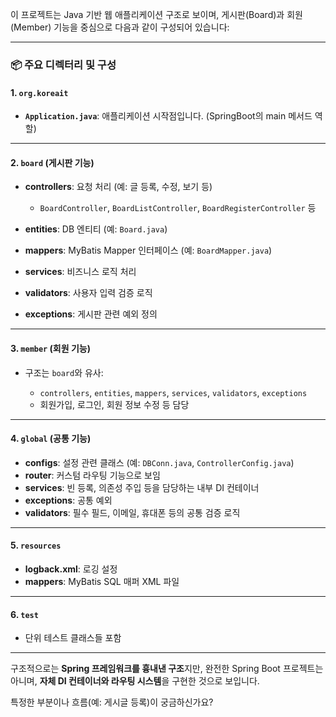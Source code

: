이 프로젝트는 Java 기반 웹 애플리케이션 구조로 보이며, 게시판(Board)과 회원(Member) 기능을 중심으로 다음과 같이 구성되어 있습니다:

---

### 📦 주요 디렉터리 및 구성

#### 1. `org.koreait`

* **`Application.java`**: 애플리케이션 시작점입니다. (SpringBoot의 main 메서드 역할)

---

#### 2. `board` (게시판 기능)

* **controllers**: 요청 처리 (예: 글 등록, 수정, 보기 등)

  * `BoardController`, `BoardListController`, `BoardRegisterController` 등
* **entities**: DB 엔티티 (예: `Board.java`)
* **mappers**: MyBatis Mapper 인터페이스 (예: `BoardMapper.java`)
* **services**: 비즈니스 로직 처리
* **validators**: 사용자 입력 검증 로직
* **exceptions**: 게시판 관련 예외 정의

---

#### 3. `member` (회원 기능)

* 구조는 `board`와 유사:

  * `controllers`, `entities`, `mappers`, `services`, `validators`, `exceptions`
  * 회원가입, 로그인, 회원 정보 수정 등 담당

---

#### 4. `global` (공통 기능)

* **configs**: 설정 관련 클래스 (예: `DBConn.java`, `ControllerConfig.java`)
* **router**: 커스텀 라우팅 기능으로 보임
* **services**: 빈 등록, 의존성 주입 등을 담당하는 내부 DI 컨테이너
* **exceptions**: 공통 예외
* **validators**: 필수 필드, 이메일, 휴대폰 등의 공통 검증 로직

---

#### 5. `resources`

* **logback.xml**: 로깅 설정
* **mappers**: MyBatis SQL 매퍼 XML 파일

---

#### 6. `test`

* 단위 테스트 클래스들 포함

---

구조적으로는 **Spring 프레임워크를 흉내낸 구조**지만, 완전한 Spring Boot 프로젝트는 아니며, **자체 DI 컨테이너와 라우팅 시스템**을 구현한 것으로 보입니다.

특정한 부분이나 흐름(예: 게시글 등록)이 궁금하신가요?




